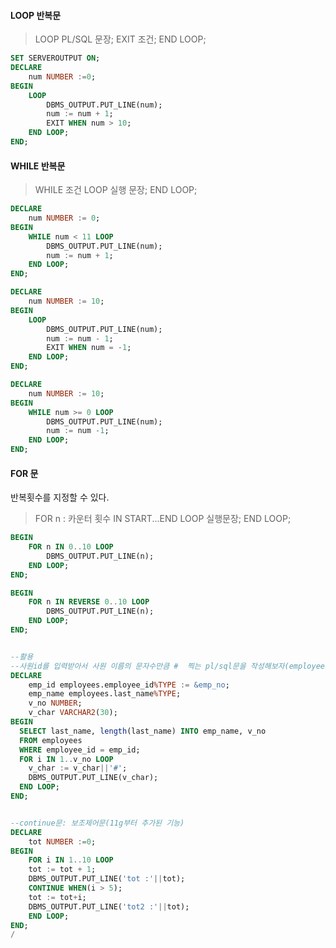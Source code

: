 #### LOOP 반복문

> LOOP
> 	PL/SQL 문장;
> 	EXIT 조건;
> END LOOP;

```sql
SET SERVEROUTPUT ON;
DECLARE
	num NUMBER :=0;
BEGIN
	LOOP
		DBMS_OUTPUT.PUT_LINE(num);
		num := num + 1;
		EXIT WHEN num > 10;
	END LOOP;
END;
```

#### WHILE 반복문

> WHILE 조건 LOOP
> 	실행 문장;
> END LOOP;

```sql
DECLARE
	num NUMBER := 0;
BEGIN
	WHILE num < 11 LOOP
		DBMS_OUTPUT.PUT_LINE(num);
		num := num + 1;
	END LOOP;
END;

DECLARE
	num NUMBER := 10;
BEGIN
	LOOP
		DBMS_OUTPUT.PUT_LINE(num);
		num := num - 1;
		EXIT WHEN num = -1;
	END LOOP;
END;

DECLARE
	num NUMBER := 10;
BEGIN
	WHILE num >= 0 LOOP
		DBMS_OUTPUT.PUT_LINE(num);
		num := num -1;
	END LOOP;
END;
```

#### FOR 문

반복횟수를 지정할 수 있다.

> FOR n : 카운터 횟수 IN START...END LOOP
> 	실행문장;
> END LOOP;

```sql
BEGIN
	FOR n IN 0..10 LOOP
		DBMS_OUTPUT.PUT_LINE(n);
	END LOOP;
END;

BEGIN
	FOR n IN REVERSE 0..10 LOOP
		DBMS_OUTPUT.PUT_LINE(n);
	END LOOP;
END;


--활용
--사원id를 입력받아서 사원 이름의 문자수만큼 #  찍는 pl/sql문을 작성해보자(employees테이블을 이용)
DECLARE
	emp_id employees.employee_id%TYPE := &emp_no;
	emp_name employees.last_name%TYPE;
	v_no NUMBER;
	v_char VARCHAR2(30);
BEGIN
  SELECT last_name, length(last_name) INTO emp_name, v_no
  FROM employees
  WHERE employee_id = emp_id;
  FOR i IN 1..v_no LOOP
    v_char := v_char||'#';
    DBMS_OUTPUT.PUT_LINE(v_char);    
  END LOOP;  
END;


--continue문: 보조제어문(11g부터 추가된 기능)
DECLARE
	tot NUMBER :=0;
BEGIN
	FOR i IN 1..10 LOOP
    tot := tot + 1;
    DBMS_OUTPUT.PUT_LINE('tot :'||tot);
    CONTINUE WHEN(i > 5);
    tot := tot+i;
    DBMS_OUTPUT.PUT_LINE('tot2 :'||tot);
	END LOOP;
END;
/
```

